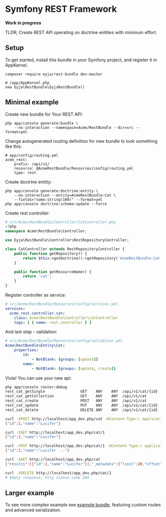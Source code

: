 # Symfony REST Framework

**Work in progress**

TLDR; Create REST API operating on doctrine entities with minimum effort.

## Setup

To get started, install this bundle in your Symfony project, and register it in AppKernel.

    composer require eyja/rest-bundle dev-master

    # /app/AppKernel.php
    new Eyja\RestBundle\EyjaRestBundle()

## Minimal example

Create new bundle for Your REST API:

    php app/console generate:bundle \
        --no-interaction --namespace=Acme/RestBundle --dir=src --format=yml

Change autogenerated routing definition for new bundle to look something like this:
  
```
# app/config/routing.yml
acme_rest:
    prefix: /api/v1/
    resource: @AcmeRestBundle/Resources/config/routing.yml
    type: rest
```

Create doctrine entitiy:

```
php app/console generate:doctrine:entity \
    --no-interaction --entity=AcmeRestBundle:Cat \
    --fields="name:string(100)" --format=yml
php app/console doctrine:schema:update --force
```

Create rest controller:

```php
# src/Acme/RestBundle/Controller/CatController.php
<?php
namespace Acme\RestBundle\Controller;

use Eyja\RestBundle\Controller\RestRepositoryController;

class CatController extends RestRepositoryController {
    public function getRepository() {
        return $this->getDoctrine()->getRepository('AcmeRestBundle:Cat');
    }

    public function getResourceName() {
        return 'cat';
    }
}
```

Register controller as service:

```yml
# src/Acme/RestBundle/Resources/config/services.yml
services:
  acme_rest.controller.cat:
    class: Acme\RestBundle\Controller\CatController
    tags: [ { name: rest.controller } ]
```

And last step - validation:

```yml
# src/Acme/RestBundle/Resources/config/validation.yml
Acme\RestBundle\Entity\Cat:
    properties:
        id:
            - NotBlank: {groups: [update]}
        name:
            - NotBlank: {groups: [update, create]}
```

Viola! You can use your new api:

```bash
php app/console router:debug
rest_cat_getSingle                GET    ANY    ANY  /api/v1/cat/{id}
rest_cat_getCollection            GET    ANY    ANY  /api/v1/cat
rest_cat_create                   POST   ANY    ANY  /api/v1/cat
rest_cat_update                   PUT    ANY    ANY  /api/v1/cat/{id}
rest_cat_delete                   DELETE ANY    ANY  /api/v1/cat/{id}

curl -XPOST http://localhost/app_dev.php/cat -HContent-Type:\ application/json -d'{"name":"Lucifer"}'
{"id":1,"name":"Lucifer"}

curl -XGET http://localhost/app_dev.php/cat/1
{"id":1,"name":"Lucifer"}

curl -XPUT http://localhost/app_dev.php/cat/1 -HContent-Type:\ application/json -d'{"name":"Lucifer -.-"}'
{"id":1,"name":"Lucifer -.-"}

curl -XGET http://localhost/app_dev.php/cat
{"results":[{"id":1,"name":"Lucifer"}],"_metadata":{"limit":20,"offset":0,"total":1}}

curl -XDELETE http://localhost/app_dev.php/cat/1
# Empty response, http status code 204
```

## Larger example

To see more complex example see [example bundle](https://github.com/Eyjafjallajokull/symfony-rest-demo-bundle), 
featuring custom routes and advanced serialization.
